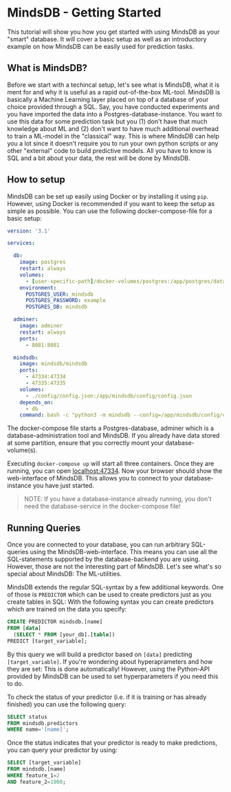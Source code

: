 # MindsDB - Getting Started
This tutorial will show you how you get started with using MindsDB as your "smart" database.
It will cover a basic setup as well as an introductory example on how MindsDB can be easily used for prediction tasks.

## What is MindsDB?
Before we start with a techincal setup, let's see what is MindsDB, what it is ment for and why it is useful as a rapid out-of-the-box ML-tool.
MindsDB is basically a Machine Learning layer placed on top of a database of your choice provided through a SQL. Say, you have conducted experiments and you have imported the data into a Postgres-database-instance. You want to use this data for some prediction task but you (1) don't have that much knowledge about ML and (2) don't want to have much additional overhead to train a ML-model in the "classical" way. This is where MindsDB can help you a lot since it doesn't require you to run your own python scripts or any other "external" code to build predictive models. All you have to know is SQL and a bit about your data, the rest will be done by MindsDB.

## How to setup
MindsDB can be set up easily using Docker or by installing it using `pip`. However, using Docker is recommended if you want to keep the setup as simple as possible. You can use the following docker-compose-file for a basic setup:
```yaml
version: '3.1'

services:

  db:
    image: postgres
    restart: always
    volumes:
      - [user-specific-path]/docker-volumes/postgres:/app/postgres/data
    environment:
      POSTGRES_USER: mindsdb
      POSTGRES_PASSWORD: example
      POSTGRES_DB: mindsdb

  adminer:
    image: adminer
    restart: always
    ports:
      - 8081:8081

  mindsdb:
    image: mindsdb/mindsdb
    ports:
      - 47334:47334
      - 47335:47335
    volumes:
      - ./config/config.json:/app/mindsdb/config/config.json
    depends_on:
      - db
    command: bash -c "python3 -m mindsdb --config=/app/mindsdb/config/config.json --api=http
```
The docker-compose file starts a Postgres-database, adminer which is a database-administration tool and MindsDB. If you already have data stored at some partition, ensure that you correctly mount your database-volume(s). 

Executing `docker-compose up` will start all three containers. Once they are running, you can open [localhost:47334](localhost:47334). Now your browser should show the web-interface of MindsDB. This allows you to connect to your database-instance you have just started.

> NOTE: If you have a database-instance already running, you don't need the database-service in the docker-compose file!

## Running Queries
Once you are connected to your database, you can run arbitrary SQL-queries using the MindsDB-web-interface. This means you can use all the SQL-statements supported by the database-backend you are using. However, those are not the interesting part of MindsDB. Let's see what's so special about MindsDB: The ML-utilities.

MindsDB extends the regular SQL-syntax by a few additional keywords. One of those is `PREDICTOR` which can be used to create predictors just as you create tables in SQL:
With the following syntax you can create predictors which are trained on the data you specify:
```SQL
CREATE PREDICTOR mindsdb.[name]
FROM [data]
  (SELECT * FROM [your_db].[table])
PREDICT [target_variable];
```
By this query we will build a predictor based on `[data]` predicting `[target_variable]`. If you're wondering about hyperaprameters and how they are set: This is done automatically! However, using the Python-API provided by MindsDB can be used to set hyperparameters if you need this to do.

To check the status of your predictor (i.e. if it is training or has already finished) you can use the following query:
```SQL
SELECT status
FROM mindsdb.predictors
WHERE name='[name]';
```

Once the status indicates that your predictor is ready to make predictions, you can query your predictor by using:
```SQL
SELECT [target_variable]
FROM mindsdb.[name]
WHERE feature_1=2
AND feature_2=1000;
```
